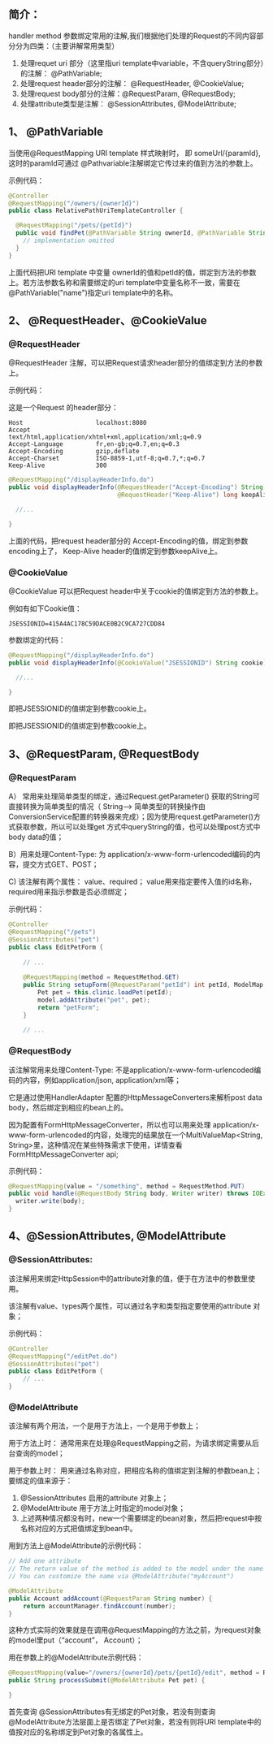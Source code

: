 ## 简介：

handler method 参数绑定常用的注解,我们根据他们处理的Request的不同内容部分分为四类：（主要讲解常用类型）

1. 处理requet uri 部分（这里指uri template中variable，不含queryString部分）的注解：   @PathVariable;
2. 处理request header部分的注解：   @RequestHeader, @CookieValue;
3. 处理request body部分的注解：@RequestParam,  @RequestBody;
4. 处理attribute类型是注解： @SessionAttributes, @ModelAttribute;

## 1、 @PathVariable

当使用@RequestMapping URI template 样式映射时， 即 someUrl/{paramId}, 这时的paramId可通过 @Pathvariable注解绑定它传过来的值到方法的参数上。

示例代码：

```java
@Controller
@RequestMapping("/owners/{ownerId}")
public class RelativePathUriTemplateController {

  @RequestMapping("/pets/{petId}")
  public void findPet(@PathVariable String ownerId, @PathVariable String petId, Model model) {    
    // implementation omitted
  }
}
```

上面代码把URI template 中变量 ownerId的值和petId的值，绑定到方法的参数上。若方法参数名称和需要绑定的uri template中变量名称不一致，需要在@PathVariable("name")指定uri template中的名称。

## 2、 @RequestHeader、@CookieValue

### @RequestHeader

@RequestHeader 注解，可以把Request请求header部分的值绑定到方法的参数上。

示例代码：

这是一个Request 的header部分：

```
Host                    localhost:8080
Accept                  text/html,application/xhtml+xml,application/xml;q=0.9
Accept-Language         fr,en-gb;q=0.7,en;q=0.3
Accept-Encoding         gzip,deflate
Accept-Charset          ISO-8859-1,utf-8;q=0.7,*;q=0.7
Keep-Alive              300
```



```java
@RequestMapping("/displayHeaderInfo.do")
public void displayHeaderInfo(@RequestHeader("Accept-Encoding") String encoding,
                              @RequestHeader("Keep-Alive") long keepAlive)  {

  //...

}
```

上面的代码，把request header部分的 Accept-Encoding的值，绑定到参数encoding上了， Keep-Alive header的值绑定到参数keepAlive上。

### @CookieValue


@CookieValue 可以把Request header中关于cookie的值绑定到方法的参数上。

例如有如下Cookie值：

```
JSESSIONID=415A4AC178C59DACE0B2C9CA727CDD84
```

参数绑定的代码：

```java
@RequestMapping("/displayHeaderInfo.do")
public void displayHeaderInfo(@CookieValue("JSESSIONID") String cookie)  {

  //...

}
```

即把JSESSIONID的值绑定到参数cookie上。

即把JSESSIONID的值绑定到参数cookie上。

## 3、@RequestParam, @RequestBody

### @RequestParam 

A） 常用来处理简单类型的绑定，通过Request.getParameter() 获取的String可直接转换为简单类型的情况（ String--> 简单类型的转换操作由ConversionService配置的转换器来完成）；因为使用request.getParameter()方式获取参数，所以可以处理get 方式中queryString的值，也可以处理post方式中 body data的值；

B）用来处理Content-Type: 为 application/x-www-form-urlencoded编码的内容，提交方式GET、POST；

C) 该注解有两个属性： value、required； value用来指定要传入值的id名称，required用来指示参数是否必须绑定；

示例代码：

``` java
@Controller
@RequestMapping("/pets")
@SessionAttributes("pet")
public class EditPetForm {
    
    // ...
    
    @RequestMapping(method = RequestMethod.GET)
    public String setupForm(@RequestParam("petId") int petId, ModelMap model) {
        Pet pet = this.clinic.loadPet(petId);
        model.addAttribute("pet", pet);
        return "petForm";
    }
     
    // ...
```

### @RequestBody

该注解常用来处理Content-Type: 不是application/x-www-form-urlencoded编码的内容，例如application/json, application/xml等；

它是通过使用HandlerAdapter 配置的HttpMessageConverters来解析post data body，然后绑定到相应的bean上的。

因为配置有FormHttpMessageConverter，所以也可以用来处理 application/x-www-form-urlencoded的内容，处理完的结果放在一个MultiValueMap<String, String>里，这种情况在某些特殊需求下使用，详情查看FormHttpMessageConverter api;

示例代码：

```java
@RequestMapping(value = "/something", method = RequestMethod.PUT)
public void handle(@RequestBody String body, Writer writer) throws IOException {
  writer.write(body);
}
```

## 4、@SessionAttributes, @ModelAttribute

### @SessionAttributes:

该注解用来绑定HttpSession中的attribute对象的值，便于在方法中的参数里使用。

该注解有value、types两个属性，可以通过名字和类型指定要使用的attribute 对象；

示例代码：

```java
@Controller
@RequestMapping("/editPet.do")
@SessionAttributes("pet")
public class EditPetForm {
    // ...
}
```

### @ModelAttribute

该注解有两个用法，一个是用于方法上，一个是用于参数上；

用于方法上时：  通常用来在处理@RequestMapping之前，为请求绑定需要从后台查询的model；

用于参数上时： 用来通过名称对应，把相应名称的值绑定到注解的参数bean上；要绑定的值来源于：

1. @SessionAttributes 启用的attribute 对象上；
2. @ModelAttribute 用于方法上时指定的model对象；
3. 上述两种情况都没有时，new一个需要绑定的bean对象，然后把request中按名称对应的方式把值绑定到bean中。

用到方法上@ModelAttribute的示例代码：

```java
// Add one attribute
// The return value of the method is added to the model under the name "account"
// You can customize the name via @ModelAttribute("myAccount")

@ModelAttribute
public Account addAccount(@RequestParam String number) {
    return accountManager.findAccount(number);
}
```

这种方式实际的效果就是在调用@RequestMapping的方法之前，为request对象的model里put（“account”， Account）；


用在参数上的@ModelAttribute示例代码：

```java
@RequestMapping(value="/owners/{ownerId}/pets/{petId}/edit", method = RequestMethod.POST)
public String processSubmit(@ModelAttribute Pet pet) {

}
```

首先查询 @SessionAttributes有无绑定的Pet对象，若没有则查询@ModelAttribute方法层面上是否绑定了Pet对象，若没有则将URI template中的值按对应的名称绑定到Pet对象的各属性上。

